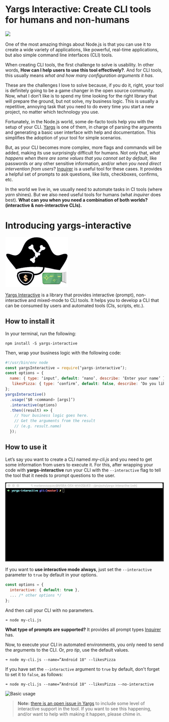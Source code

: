 # Yargs Interactive: Create CLI tools for humans and non-humans

![](https://cdn-images-1.medium.com/max/1600/1*Dwxiv0J6mua0aa-NF1VH2A.png)

One of the most amazing things about Node.js is that you can use it to create a wide variety of applications, like powerful, real-time applications, but also simple command line interfaces (CLI) tools.

When creating CLI tools, the first challenge to solve is usability. In other words, **How can I help users to use this tool effectively?**. And for CLI tools, this usually means _what and how many configuration arguments it has_.

These are the challenges I love to solve because, if you do it, right, your tool is definitely going to be a game changer in the open source community. Now, what I don’t like is to spend my time looking for the right library that will prepare the ground, but not solve, my business logic. This is usually a repetitive, annoying task that you need to do every time you start a new project, no matter which technology you use.

Fortunately, in the Node.js world, some de-facto tools help you with the setup of your CLI. [Yargs](https://www.npmjs.com/package/yargs) is one of them, in charge of parsing the arguments and generating a basic user interface with help and documentation. This simplifies the adoption of your tool for simple scenarios.

But, as your CLI becomes more complex, more flags and commands will be added, making its use surprisingly difficult for humans. Not only that, _what happens when there are some values that you cannot set by default_, like passwords or any other sensitive information, and/or _when you need direct intervention from users_? [Inquirer](https://www.npmjs.com/package/inquirer) is a useful tool for these cases. It provides a helpful set of prompts to ask questions, like lists, checkboxes, confirms, etc.

In the world we live in, we usually need to automate tasks in CI tools (where _yarn_ shines). But we also need useful tools for humans (what _inquirer_ does best). **What can you when you need a combination of both worlds? (interactive & non-interactive CLIs).**

# Introducing yargs-interactive

![Yargs Interactive](https://raw.githubusercontent.com/nanovazquez/yargs-interactive/master/assets/yargs-interactive-logo.png)

[Yargs Interactive](https://www.npmjs.com/package/yargs-interactive) is a library that provides interactive (prompt), non-interactive and mixed-mode to CLI tools. It helps you to develop a CLI that can be consumed by users and automated tools (CIs, scripts, etc.).

## How to install it

In your terminal, run the following:

```
npm install -S yargs-interactive
```

Then, wrap your business logic with the following code:

```js
#!/usr/bin/env node
const yargsInteractive = require(‘yargs-interactive’);
const options = {
  name: { type: ‘input’, default: ‘nano’, describe: ‘Enter your name’ },
   likesPizza: { type: ‘confirm’, default: false, describe: ‘Do you like pizza?’ },
};
yargsInteractive()
  .usage(‘$0 <command> [args]’)
  .interactive(options)
  .then((result) => {
    // Your business logic goes here.
    // Get the arguments from the result
    // (e.g. result.name)
  });
```

## How to use it

Let’s say you want to create a CLI named _my-cli.js_ and you need to get some information from users to execute it. For this, after wrapping your code with **yargs-interactive** run your CLI with the `--interactive` flag to tell the tool that it needs to prompt questions to the user.

![](https://github.com/nanovazquez/yargs-interactive/raw/master/assets/interactive-with-parameter.gif)

If you want to **use interactive mode always**, just set the `--interactive` parameter to `true` by default in your options.

```js
const options = {
  interactive: { default: true },
  ... /* other options */
};
```

And then call your CLI with no parameters.

```
➜ node my-cli.js
```

**What type of prompts are supported?** It provides all prompt types [Inquirer](https://github.com/SBoudrias/Inquirer.js/#prompt-types) has.

Now, to execute your CLI in automated environments, you only need to send the arguments to the CLI. Or, _pro tip_, use the default values.

```
➜ node my-cli.js --name=”Android 18" --likesPizza
```

If you have set the `--interactive` argument to `true` by default, don't forget to set it to `false`, as follows:

```
➜ node my-cli.js --name=”Android 18" --likesPizza --no-interactive
```

![Basic usage](https://raw.githubusercontent.com/nanovazquez/yargs-interactive/master/assets/basic-usage.gif)

> **Note:** [there is an open issue in Yargs](https://github.com/yargs/yargs/issues/286#issuecomment-364217260) to include some level of interactive support in the tool. If you want to see this happening, and/or want to help with making it happen, please chime in.
